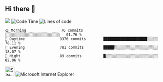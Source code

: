 ## Hi there 👋


<!--START_SECTION:waka-->
![](https://komarev.com/ghpvc/?username=lassethorlepik&color=blue&style=flat)    ![Code Time](http://img.shields.io/badge/Code%20Time-0%20secs-blue)    ![Lines of code](https://img.shields.io/badge/From%20Hello%20World%20I%27ve%20Written-4.5%20million%20lines%20of%20code-blue)

```text
🌞 Morning                76 commits          ░░░░░░░░░░░░░░░░░░░░░░░░░   01.76 % 
🌆 Daytime                3376 commits        ████████████████████░░░░░   78.11 % 
🌃 Evening                781 commits         █████░░░░░░░░░░░░░░░░░░░░   18.07 % 
🌙 Night                  89 commits          █░░░░░░░░░░░░░░░░░░░░░░░░   02.06 % 
```

<!--END_SECTION:waka-->

<img src="https://raw.githubusercontent.com/BrunnerLivio/brunnerlivio/master/images/notepad.gif" alt="Site created with Notepad" height="30" /><span>&nbsp;</span><img src="https://raw.githubusercontent.com/BrunnerLivio/brunnerlivio/master/images/ie_logo.gif" alt="Microsoft Internet Explorer" />
